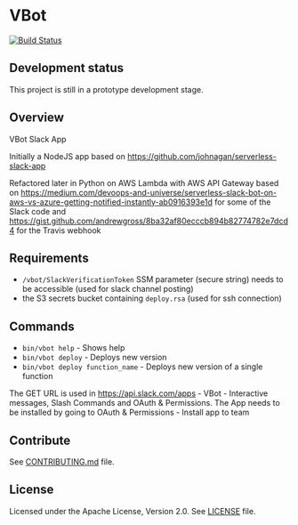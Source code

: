 # VBot
  [![Build Status](https://travis-ci.org/vghn/vbot.svg?branch=master)](https://travis-ci.org/vghn/vbot)

## Development status ##
This project is still in a prototype development stage.

## Overview
VBot Slack App

Initially a NodeJS app based on https://github.com/johnagan/serverless-slack-app

Refactored later in Python on AWS Lambda with AWS API Gateway based on https://medium.com/devoops-and-universe/serverless-slack-bot-on-aws-vs-azure-getting-notified-instantly-ab0916393e1d for some of the Slack code and https://gist.github.com/andrewgross/8ba32af80ecccb894b82774782e7dcd4 for the Travis webhook

## Requirements
- `/vbot/SlackVerificationToken` SSM parameter (secure string) needs to be accessible (used for slack channel posting)
- the S3 secrets bucket containing `deploy.rsa` (used for ssh connection)

## Commands
- `bin/vbot help` - Shows help
- `bin/vbot deploy` - Deploys new version
- `bin/vbot deploy function_name` - Deploys new version of a single function

The GET URL is used in https://api.slack.com/apps - VBot - Interactive messages, Slash Commands and OAuth & Permissions.
The App needs to be installed by going to OAuth & Permissions - Install app to team

## Contribute
See [CONTRIBUTING.md](CONTRIBUTING.md) file.

## License
Licensed under the Apache License, Version 2.0.
See [LICENSE](LICENSE) file.

